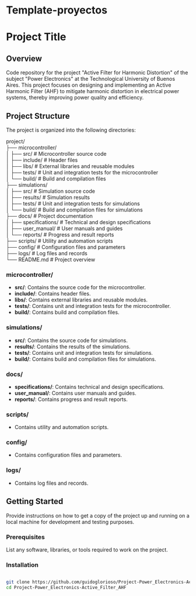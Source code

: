 # Template-proyectos

# Project Title

## Overview

Code repository for the project "Active Filter for Harmonic Distortion" of the subject "Power Electronics" at the Technological University of Buenos Aires. This project focuses on designing and implementing an Active Harmonic Filter (AHF) to mitigate harmonic distortion in electrical power systems, thereby improving power quality and efficiency.

## Project Structure

The project is organized into the following directories:

project/  
├── microcontroller/  
│ ├── src/ # Microcontroller source code  
│ ├── include/ # Header files  
│ ├── libs/ # External libraries and reusable modules  
│ ├── tests/ # Unit and integration tests for the microcontroller  
│ └── build/ # Build and compilation files  
├── simulations/  
│ ├── src/ # Simulation source code  
│ ├── results/ # Simulation results  
│ ├── tests/ # Unit and integration tests for simulations  
│ └── build/ # Build and compilation files for simulations  
├── docs/ # Project documentation  
│ ├── specifications/ # Technical and design specifications  
│ ├── user_manual/ # User manuals and guides  
│ └── reports/ # Progress and result reports  
├── scripts/ # Utility and automation scripts  
├── config/ # Configuration files and parameters  
├── logs/ # Log files and records  
└── README.md # Project overview  


### microcontroller/

- **src/**: Contains the source code for the microcontroller.
- **include/**: Contains header files.
- **libs/**: Contains external libraries and reusable modules.
- **tests/**: Contains unit and integration tests for the microcontroller.
- **build/**: Contains build and compilation files.

### simulations/

- **src/**: Contains the source code for simulations.
- **results/**: Contains the results of the simulations.
- **tests/**: Contains unit and integration tests for simulations.
- **build/**: Contains build and compilation files for simulations.

### docs/

- **specifications/**: Contains technical and design specifications.
- **user_manual/**: Contains user manuals and guides.
- **reports/**: Contains progress and result reports.

### scripts/

- Contains utility and automation scripts.

### config/

- Contains configuration files and parameters.

### logs/

- Contains log files and records.

## Getting Started

Provide instructions on how to get a copy of the project up and running on a local machine for development and testing purposes.

### Prerequisites

List any software, libraries, or tools required to work on the project.

### Installation


```sh

git clone https://github.com/guidoglorioso/Project-Power_Electronics-Active_Filter_AHF.git
cd Project-Power_Electronics-Active_Filter_AHF
